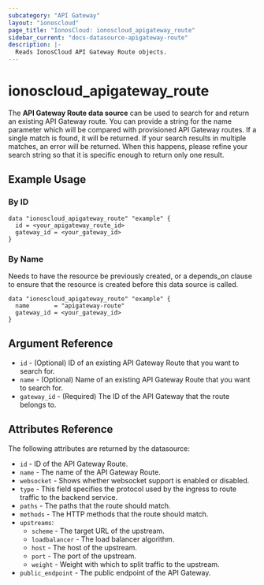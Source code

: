 ```yaml
---
subcategory: "API Gateway"
layout: "ionoscloud"
page_title: "IonosCloud: ionoscloud_apigateway_route"
sidebar_current: "docs-datasource-apigateway-route"
description: |-
  Reads IonosCloud API Gateway Route objects.
---
```


# ionoscloud_apigateway_route

The **API Gateway Route data source** can be used to search for and return an existing API Gateway route.
You can provide a string for the name parameter which will be compared with provisioned API Gateway routes.
If a single match is found, it will be returned. If your search results in multiple matches, an error will be returned.
When this happens, please refine your search string so that it is specific enough to return only one result.

## Example Usage

### By ID

```hcl
data "ionoscloud_apigateway_route" "example" {
  id = <your_apigateway_route_id>
  gateway_id = <your_gateway_id>
}
```

### By Name

Needs to have the resource be previously created, or a depends_on clause to ensure that the resource is created before
this data source is called.

```hcl
data "ionoscloud_apigateway_route" "example" {
  name       = "apigateway-route"
  gateway_id = <your_gateway_id>
}
```

## Argument Reference

* `id` - (Optional) ID of an existing API Gateway Route that you want to search for.
* `name` - (Optional) Name of an existing API Gateway Route that you want to search for.
* `gateway_id` - (Required) The ID of the API Gateway that the route belongs to.

## Attributes Reference

The following attributes are returned by the datasource:

* `id` - ID of the API Gateway Route.
* `name` - The name of the API Gateway Route.
* `websocket` - Shows whether websocket support is enabled or disabled.
* `type` - This field specifies the protocol used by the ingress to route traffic to the backend service.
* `paths` - The paths that the route should match.
* `methods` - The HTTP methods that the route should match.
* `upstreams`:
    * `scheme` - The target URL of the upstream.
    * `loadbalancer` - The load balancer algorithm.
    * `host` - The host of the upstream.
    * `port` - The port of the upstream.
    * `weight` - Weight with which to split traffic to the upstream.
* `public_endpoint` - The public endpoint of the API Gateway.

